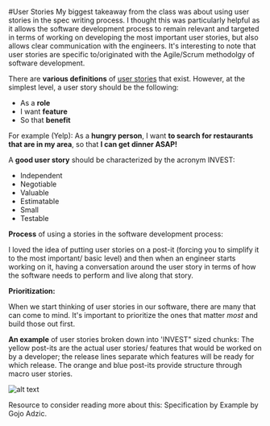 #User Stories 
My biggest takeaway from the class was about using user stories in the spec writing process. 
I thought this was particularly helpful as it allows the software development process to remain relevant and targeted in terms of working on developing the most important user stories, but also allows clear communication with the engineers. It's interesting to note that user stories are specific to/originated with the Agile/Scrum methodolgy of software development.

There are **various definitions** of [user stories](https://www.google.com/#q=user+stories+definition) that exist. However, at the simplest level, a user story should be the following: 
- As a **role**
- I want **feature**
- So that **benefit**

For example (Yelp): As a **hungry person**, I want **to search for restaurants that are in my area**, so that **I can get dinner ASAP!**

A **good user story** should be characterized by the acronym INVEST:
- Independent
- Negotiable
- Valuable
- Estimatable
- Small
- Testable

**Process** of using a stories in the software development process: 

I loved the idea of putting user stories on a post-it (forcing you to simplify it to the most important/ basic level) and then when an engineer starts working on it, having a conversation around the user story in terms of how the software needs to perform and live along that story. 

**Prioritization:**

When we start thinking of user stories in our software, there are many that can come to mind. It's important to prioritize the ones that matter *most* and build those out first. 

**An example** of user stories broken down into 'INVEST" sized chunks: 
The yellow post-its are the actual user stories/ features that would be worked on by a developer; the release lines separate which features will be ready for which release. The orange and blue post-its provide structure through macro user stories. 


![alt text](http://www.agilebuddha.com/wp-content/uploads/2013/02/IMAG0144.png "User Storyboard")

Resource to consider reading more about this: Specification by Example by Gojo Adzic.

